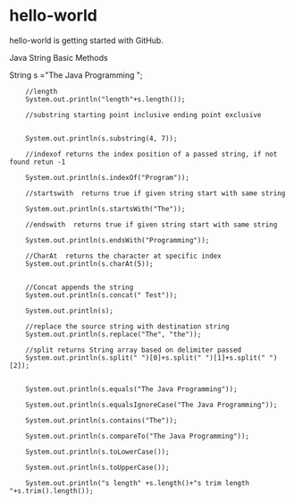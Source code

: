 # hello-world
hello-world is getting started with GitHub.

Java String Basic Methods


String s ="The Java Programming           ";
		
		//length
		System.out.println("length"+s.length());
		
		//substring starting point inclusive ending point exclusive
		
		
		System.out.println(s.substring(4, 7));
		
		//indexof returns the index position of a passed string, if not found retun -1
		
		System.out.println(s.indexOf("Program"));
		
		//startswith  returns true if given string start with same string
		
		System.out.println(s.startsWith("The"));
		
		//endswith  returns true if given string start with same string
		
		System.out.println(s.endsWith("Programming"));
		
		//CharAt  returns the character at specific index 
		System.out.println(s.charAt(5));
		
		
		//Concat appends the string
		System.out.println(s.concat(" Test"));
		
		System.out.println(s);
		
		//replace the source string with destination string
		System.out.println(s.replace("The", "the"));
		
		//split returns String array based on delimiter passed
		System.out.println(s.split(" ")[0]+s.split(" ")[1]+s.split(" ")[2]);
		
		
		System.out.println(s.equals("The Java Programming"));
		
		System.out.println(s.equalsIgnoreCase("The Java Programming"));
		
		System.out.println(s.contains("The"));
		
		System.out.println(s.compareTo("The Java Programming"));
		
		System.out.println(s.toLowerCase());
		
		System.out.println(s.toUpperCase());
		
		System.out.println("s length" +s.length()+"s trim length "+s.trim().length());

